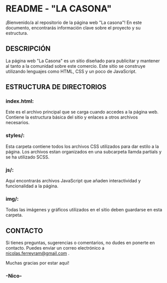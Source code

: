 # README - "LA CASONA"

¡Bienvenido/a al repositorio de la página web "La casona"! En este documento, encontrarás información clave sobre el proyecto y su estructura.


## DESCRIPCIÓN


La página web "La Casona" es un sitio diseñado para publicitar y mantener al tanto a la comunidad sobre este comercio. Este sitio se construye utilizando lenguajes como HTML, CSS y un poco de JavaScript.



## ESTRUCTURA DE DIRECTORIOS


### index.html: 
Este es el archivo principal que se carga cuando accedes a la página web. Contiene la estructura básica del sitio y enlaces a otros archivos necesarios.

### styles/: 
Esta carpeta contiene todos los archivos CSS utilizados para dar estilo a la página. Los archivos estan organizados en una subcarpeta llamda partials y se ha utilizado SCSS.

### js/: 
Aquí encontrarás archivos JavaScript que añaden interactividad y funcionalidad a la página. 

### img/:
Todas las imágenes y gráficos utilizados en el sitio deben guardarse en esta carpeta. 



## CONTACTO


Si tienes preguntas, sugerencias o comentarios, no dudes en ponerte en contacto. Puedes enviar un correo electrónico a nicolas.ferreyram@gmail.com .

Muchas gracias por estar aqui!

### -Nico-
